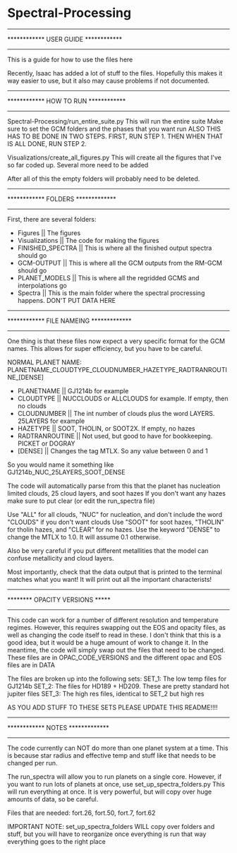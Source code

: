 # Spectral-Processing

*************************************************
************       USER GUIDE        ************
*************************************************
This is a guide for how to use the files here

Recently, Isaac has added a lot of stuff to the files. Hopefully this makes it way easier to use, but it also may cause problems if not documented.

*************************************************
************         HOW TO RUN      ************
*************************************************

Spectral-Processing/run_entire_suite.py
    This will run the entire suite
    Make sure to set the GCM folders and the phases that you want run
    ALSO THIS HAS TO BE DONE IN TWO STEPS.
    FIRST, RUN STEP 1. THEN WHEN THAT IS ALL DONE, RUN STEP 2.


Visualizations/create_all_figures.py
    This will create all the figures that I've so far coded up. Several more need to be added

After all of this the empty folders will probably need to be deleted.

*************************************************
************         FOLDERS        *************
*************************************************

First, there are several folders:
- Figures            || The figures
- Visualizations     || The code for making the figures
- FINISHED_SPECTRA   || This is where all the finished output spectra should go
- GCM-OUTPUT         || This is where all the GCM outputs from the RM-GCM should go
- PLANET_MODELS      || This is where all the regridded GCMS and interpolations go
- Spectra            || This is the main folder where the spectral procressing happens. DON'T PUT DATA HERE


*************************************************
************     FILE NAMEING       *************
*************************************************

One thing is that these files now expect a very specific format for the GCM names. This allows for super efficiency, but you have to be careful.

NORMAL PLANET NAME:
PLANETNAME_CLOUDTYPE_CLOUDNUMBER_HAZETYPE_RADTRANROUTINE_[DENSE]

- PLANETNAME      || GJ1214b for example
- CLOUDTYPE       || NUCCLOUDS or ALLCLOUDS for example. If empty, then no clouds
- CLOUDNUMBER     || The int number of clouds plus the word LAYERS. 25LAYERS for example
- HAZETYPE        || SOOT, THOLIN, or SOOT2X. If empty, no hazes
- RADTRANROUTINE  || Not used, but good to have for bookkeeping. PICKET or DOGRAY
- [DENSE]         || Changes the tag MTLX. So any value between 0 and 1

So you would name it something like GJ1214b_NUC_25LAYERS_SOOT_DENSE

The code will automatically parse from this that the planet has nucleation limited clouds, 25 cloud layers, and soot hazes
If you don't want any hazes make sure to put clear (or edit the run_spectra file)

Use "ALL" for all clouds, "NUC" for nucleation, and don't include the word "CLOUDS" if you don't want clouds
Use "SOOT" for soot hazes, "THOLIN" for tholin hazes, and "CLEAR" for no hazes.
Use the keyword "DENSE" to change the MTLX to 1.0. It will assume 0.1 otherwise.

Also be very careful if you put different metallities that the model can confuse metallicity and cloud layers.

Most importantly, check that the data output that is printed to the terminal matches what you want!
It will print out all the important characterists!


*************************************************
********      OPACITY VERSIONS              *****
*************************************************

This code can work for a number of different resolution and temperature regimes.
However, this requires swapping out the EOS and opacity files, as well as changing the code itself to read in these.
I don't think that this is a good idea, but it would be a huge amount of work to change it.
In the meantime, the code will simply swap out the files that need to be changed.
These files are in OPAC_CODE_VERSIONS and the different opac and EOS files are in DATA

The files are broken up into the following sets:
SET_1: The low temp files for GJ1214b 
SET_2: The files for HD189 + HD209. These are pretty standard hot jupiter files
SET_3: The high res files, identical to SET_2 but high res

AS YOU ADD STUFF TO THESE SETS PLEASE UPDATE THIS README!!!!

*************************************************
************          NOTES         *************
*************************************************

The code currently can NOT do more than one planet system at a time. This is because star radius and effective temp and
stuff like that needs to be changed per run.

The run_spectra will allow you to run planets on a single core.
However, if you want to run lots of planets at once, use set_up_spectra_folders.py
This will run everything at once. It is very powerful, but will copy over huge amounts of data, so be careful.

Files that are needed:
fort.26, fort.50, fort.7, fort.62


IMPORTANT NOTE:
set_up_spectra_folders WILL copy over folders and stuff, but you will have to reorganize once everything is run
that way everything goes to the right place